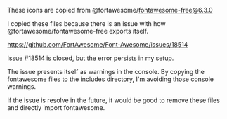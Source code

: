 These icons are copied from @fortawesome/fontawesome-free@6.3.0

I copied these files because there is an issue with how @fortawesome/fontawesome-free exports itself.

https://github.com/FortAwesome/Font-Awesome/issues/18514 

Issue #18514 is closed, but the error persists in my setup.

The issue presents itself as warnings in the console. By copying the fontawesome files to the includes directory, I'm avoiding those console warnings.

If the issue is resolve in the future, it would be good to remove these files and directly import fontawesome.